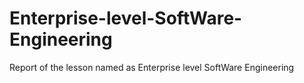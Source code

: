 # Enterprise-level-SoftWare-Engineering
Report of the lesson named as Enterprise level SoftWare Engineering
